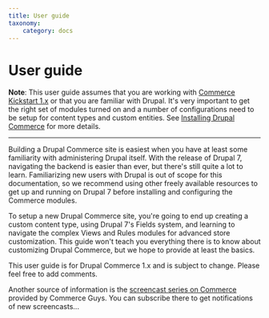 ```yaml
---
title: User guide
taxonomy:
    category: docs
---
```


User guide
============

**Note**: This user guide assumes that you are working with [Commerce Kickstart 1.x] or that you are familiar with Drupal. It's very important to get the right set of modules turned on and a number of configurations need to be setup for content types and custom entities. See [Installing Drupal Commerce](installation) for more details.

***

Building a Drupal Commerce site is easiest when you have at least some familiarity with administering Drupal itself.  With the release of Drupal 7, navigating the backend is easier than ever, but there's still quite a lot to learn.  Familiarizing new users with Drupal is out of scope for this documentation, so we recommend using other freely available resources to get up and running on Drupal 7 before installing and configuring the Commerce modules.

To setup a new Drupal Commerce site, you're going to end up creating a custom content type, using Drupal 7's Fields system, and learning to navigate the complex Views and Rules modules for advanced store customization.  This guide won't teach you everything there is to know about customizing Drupal Commerce, but we hope to provide at least the basics.

This user guide is for Drupal Commerce 1.x and is subject to change. Please feel free to add comments.

Another source of information is the [screencast series on Commerce] provided by Commerce Guys. You can subscribe there to get notifications of new screencasts...

[Commerce Kickstart 1.x]: http://drupal.org/project/commerce_kickstart
[screencast series on Commerce]: http://vimeo.com/channels/commerceguys
